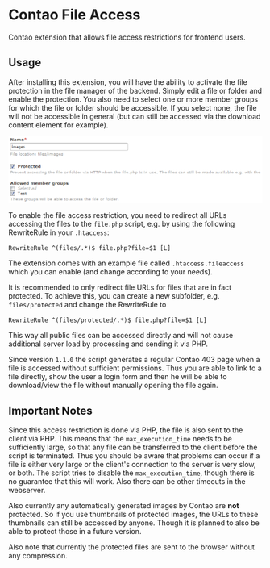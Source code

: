 Contao File Access
=====================

Contao extension that allows file access restrictions for frontend users.

## Usage

After installing this extension, you will have the ability to activate the file protection in the file manager of the backend. Simply edit a file or folder and enable the protection. You also need to select one or more member groups for which the file or folder should be accessible. If you select none, the file will not be accessible in general (but can still be accessed via the download content element for example).

![Screenshot](https://raw.githubusercontent.com/fritzmg/contao-file-access/master/screenshot.png)

To enable the file access restriction, you need to redirect all URLs accessing the files to the `file.php` script, e.g. by using the following RewriteRule in your `.htaccess`:

```
RewriteRule ^(files/.*)$ file.php?file=$1 [L]
```

The extension comes with an example file called `.htaccess.fileaccess` which you can enable (and change according to your needs).

It is recommended to only redirect file URLs for files that are in fact protected. To achieve this, you can create a new subfolder, e.g. `files/protected` and change the RewriteRule to

```
RewriteRule ^(files/protected/.*)$ file.php?file=$1 [L]
```

This way all public files can be accessed directly and will not cause additional server load by processing and sending it via PHP.

Since version `1.1.0` the script generates a regular Contao 403 page when a file is accessed without sufficient permissions. Thus you are able to link to a file directly, show the user a login form and then he will be able to download/view the file without manually opening the file again.

## Important Notes

Since this access restriction is done via PHP, the file is also sent to the client via PHP. This means that the `max_execution_time` needs to be sufficiently large, so that any file can be transferred to the client before the script is terminated. Thus you should be aware that problems can occur if a file is either very large or the client's connection to the server is very slow, or both. The script tries to disable the `max_execution_time`, though there is no guarantee that this will work. Also there can be other timeouts in the webserver.

Also currently any automatically generated images by Contao are __not__ protected. So if you use thumbnails of protected images, the URLs to these thumbnails can still be accessed by anyone. Though it is planned to also be able to protect those in a future version.

Also note that currently the protected files are sent to the browser without any compression.
